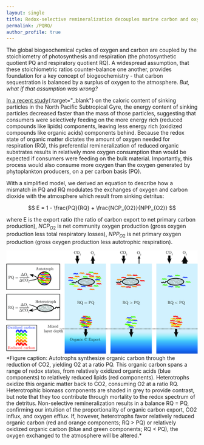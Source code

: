 ```yaml
---
layout: single
title: Redox-selective remineralization decouples marine carbon and oxygen cycles
permalink: /PQRQ/
author_profile: true
---
```


The global biogeochemical cycles of oxygen and carbon are coupled by the stoichiometry of photosynthesis and respiration (the photosynthetic quotient PQ and respiratory quotient RQ). A widespread assumption, that these stoichiometric ratios counter-balance one another, provides foundation for a key concept of biogeochemistry - that carbon sequestration is balanced by a surplus of oxygen to the atmosphere. *But, what if that assumption was wrong?*


[In a recent study](https://www.nature.com/articles/s41467-019-09772-z){:target="_blank"} on the caloric content of sinking particles in the North Pacific Subtropical Gyre, the energy content of sinking particles decreased faster than the mass of those particles, suggesting that consumers were selectively feeding on the more energy rich (reduced compounds like lipids) components, leaving less energy rich (oxidized compounds like organic acids) components behind. Because the redox state of organic matter dictates the amount of oxygen needed for respiration (RQ), this preferential remineralization of reduced organic substrates results in relatively more oxygen consumption than would be expected if consumers were feeding on the bulk material. Importantly, this process would also consume more oxygen than the oxygen generated by phytoplankton producers, on a per carbon basis (PQ).      

With a simplified model, we derived an equation to describe how a mismatch in PQ and RQ modulates the exchanges of oxygen and carbon dioxide with the atmosphere which result from sinking detritus:

$$ E = 1 - \frac{PQ}{RQ} + \frac{NCP_{O2}}{NPP_{O2}} $$  

where E is the export ratio (the ratio of carbon export to net primary carbon production), $NCP_{O2}$ is net community oxygen production (gross oxygen production less total respiratory losses), $NPP_{O2}$ is net primary oxygen production (gross oxygen production less autotrophic respiration). 


<img src="/assets/images/PQRQ.jpg" alt="PQRQ figure" style="width:640px">
*Figure caption: Autotrophs synthesize organic carbon through the reduction of CO2, yielding O2 at a ratio PQ. This organic carbon spans a range of redox states, from relatively oxidized organic acids (blue components) to relatively reduced lipids (red components). Heterotrophs oxidize this organic matter back to CO2, consuming O2 at a ratio RQ. Heterotrophic biomass components are shaded in grey to provide contrast, but note that they too contribute through mortality to the redox spectrum of the detritus. Non-selective remineralization results in a balance RQ = PQ, confirming our intuition of the proportionality of organic carbon export, CO2 influx, and oxygen efflux. If, however, heterotrophs favor relatively reduced organic carbon (red and orange components; RQ > PQ) or relatively oxidized organic carbon (blue and green components; RQ < PQ), the oxygen exchanged to the atmosphere will be altered.*

